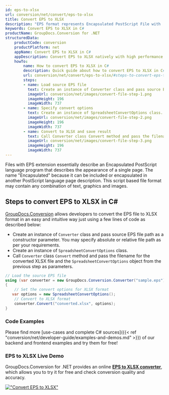 ```yaml
---
id: eps-to-xlsx
url: conversion/net/convert/eps-to-xlsx
title: Convert EPS to XLSX
description: "EPS format represents Encapsulated PostScript File with .eps extension. Learn how to convert EPS to XLSX file programmatically in C# language using GroupDocs.Conversion for .NET library."
keywords: Convert EPS to XLSX in C#
productName: GroupDocs.Conversion for .NET
structuredData:
    productCode: conversion
    productPlatform: net
    appName: Convert EPS to XLSX in C#
    appDescription: Convert EPS to XLSX natively with high performance using C# language and server side GroupDocs.Conversion for .NET APIs, without the use of any software like Microsoft or Open Office.
    howTo:
        name: How to convert EPS to XLSX in C# 
        description: Quick guide about how to convert EPS to XLSX in C# with high performance and accuracy.
        url: conversion/net/convert/eps-to-xlsx/#steps-to-convert-eps-to-xlsx-in-c
        steps:
        - name: Load source EPS file 
          text: Create an instance of Converter class and pass source EPS file path as a constructor parameter. You may specify absolute or relative file path as per your requirements. 
          imageUrl: conversion/net/images/convert-file-step-1.png
          imageHeight: 196
          imageWidth: 737
        - name: Specify convert options 
          text: Create an instance of SpreadsheetConvertOptions class.
          imageUrl: conversion/net/images/convert-file-step-2.png
          imageHeight: 196
          imageWidth: 737
        - name: Convert to XLSX and save result 
          text: Call Converter class Convert method and pass the filename for the converted HTML file and the SpreadsheetConvertOptions object from the previous step as parameters.
          imageUrl: conversion/net/images/convert-file-step-3.png
          imageHeight: 196
          imageWidth: 737
---
```


Files with EPS extension essentially describe an Encapsulated PostScript language program that describes the appearance of a single page. The name "Encapsulated" because it can be included or encapsulated in another PostScript language page description. This script based file format may contain any combination of text, graphics and images.

## Steps to convert EPS to XLSX in C#

[GroupDocs.Conversion](https://products.groupdocs.com/conversion/net) allows developers to convert the EPS file to XLSX format in an easy and intuitive way just using a few lines of code as described below:

* Create an instance of `Converter` class and pass source EPS file path as a constructor parameter. You may specify absolute or relative file path as per your requirements. 
* Create an instance of `SpreadsheetConvertOptions` class.
* Call `Converter` class `Convert` method and pass the filename for the converted XLSX file and the `SpreadsheetConvertOptions` object from the previous step as parameters.

```csharp
// Load the source EPS file
using (var converter = new GroupDocs.Conversion.Converter("sample.eps"))
{
    // Set the convert options for XLSX format
   var options = new SpreadsheetConvertOptions();
    // Convert to XLSX format
    converter.Convert("converted.xlsx", options);
}
```

### Code Examples

Please find more [use-cases and complete C# sources]({{< ref "conversion/net/developer-guide/examples-and-demos.md" >}}) of our backend and frontend examples and try them for free!

### EPS to XLSX Live Demo

GroupDocs.Conversion for .NET provides an online [**EPS to XLSX converter**](https://products.groupdocs.app/conversion/eps-to-xlsx), which allows you to try it for free and check conversion quality and accuracy.

[!["Convert EPS to XLSX"](conversion/net/images/convert-to-xlsx/convert-eps-to-xlsx.png)](https://products.groupdocs.app/conversion/eps-to-xlsx)